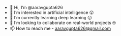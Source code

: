 - 👋 Hi, I’m @aaravgupta626
- 👀 I’m interested in artificial intelligence 😮
- 🌱 I’m currently learning deep learning 😗
- 💞️ I’m looking to collaborate on real-world projects 🤓
- 📫 How to reach me - aaravgupta626@gmail.com

<!---
aaravgupta626/aaravgupta626 is a ✨ special ✨ repository because its `README.md` (this file) appears on your GitHub profile.
You can click the Preview link to take a look at your changes.
--->
